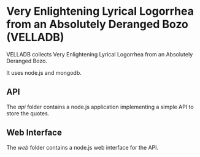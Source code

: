 # Very Enlightening Lyrical Logorrhea from an Absolutely Deranged Bozo (VELLADB)

VELLADB collects Very Enlightening Lyrical Logorrhea from an Absolutely Deranged Bozo.

It uses node.js and mongodb.

## API

The *api* folder contains a node.js application implementing a simple API to store the quotes.

## Web Interface

The *web* folder contains a node.js web interface for the API.
